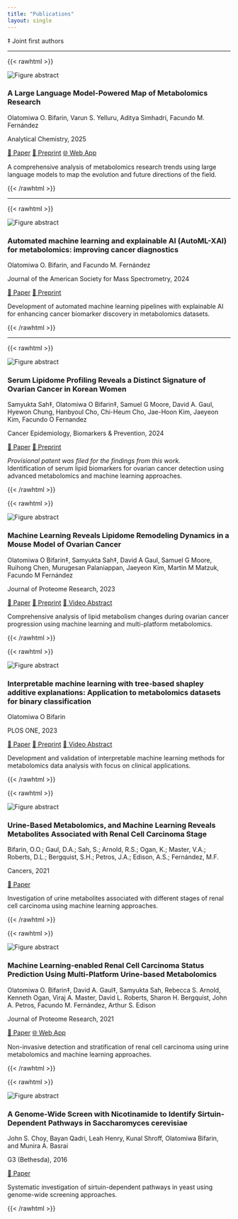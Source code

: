 ```yaml
---
title: "Publications"
layout: single
---
```


‡ Joint first authors

---

{{< rawhtml >}}
<div class="publication-card">
  <div class="publication-image">
    <img src="/images/metamap.png" alt="Figure abstract" />
  </div>
  <div class="publication-content">
    <h3>A Large Language Model-Powered Map of Metabolomics Research</h3>
    <p class="authors">Olatomiwa O. Bifarin, Varun S. Yelluru, Aditya Simhadri, Facundo M. Fernández</p>
    <p class="journal">Analytical Chemistry, 2025</p>
    <div class="publication-links">
      <a href="https://pubs.acs.org/doi/10.1021/acs.analchem.5c01672" target="_blank" rel="noopener">📄 Paper</a>
      <a href="https://www.biorxiv.org/content/10.1101/2025.03.18.643696v1" target="_blank" rel="noopener">📝 Preprint</a>
      <a href="https://metascape.streamlit.app/" target="_blank" rel="noopener">🌐 Web App</a>
    </div>
    <p class="abstract">A comprehensive analysis of metabolomics research trends using large language models to map the evolution and future directions of the field.</p>
  </div>
</div>
{{< /rawhtml >}}

---

{{< rawhtml >}}
<div class="publication-card">
  <div class="publication-image">
    <!-- ADD YOUR FIGURE HERE: Replace with actual image -->
    <img src="/images/automl-xai.jpg" alt="Figure abstract"  />
  </div>
  <div class="publication-content">
    <h3>Automated machine learning and explainable AI (AutoML-XAI) for metabolomics: improving cancer diagnostics</h3>
    <p class="authors">Olatomiwa O. Bifarin, and Facundo M. Fernández</p>
    <p class="journal">Journal of the American Society for Mass Spectrometry, 2024</p>
    <div class="publication-links">
      <a href="https://pubs.acs.org/doi/10.1021/jasms.3c00403" target="_blank" rel="noopener">📄 Paper</a>
      <a href="https://www.biorxiv.org/content/10.1101/2023.10.26.564244v1.abstract" target="_blank" rel="noopener">📝 Preprint</a>
    </div>
    <p class="abstract">Development of automated machine learning pipelines with explainable AI for enhancing cancer biomarker discovery in metabolomics datasets.</p>
  </div>
</div>
{{< /rawhtml >}}

---

{{< rawhtml >}}
<div class="publication-card">
  <div class="publication-image">
    <!-- ADD YOUR FIGURE HERE: Replace with actual image -->
    <img src="/images/OC-korea.png" alt="Figure abstract"  />
  </div>
  <div class="publication-content">
    <h3>Serum Lipidome Profiling Reveals a Distinct Signature of Ovarian Cancer in Korean Women</h3>
    <p class="authors">Samyukta Sah‡, Olatomiwa O Bifarin‡, Samuel G Moore, David A. Gaul, Hyewon Chung, Hanbyoul Cho, Chi-Heum Cho, Jae-Hoon Kim, Jaeyeon Kim, Facundo O Fernandez</p>
    <p class="authors">Cancer Epidemiology, Biomarkers & Prevention, 2024</p>
    <div class="publication-links">
      <a href="https://aacrjournals.org/cebp/article/33/5/681/743231/Serum-Lipidome-Profiling-Reveals-a-Distinct" target="_blank" rel="noopener">📄 Paper</a>
      <a href="https://www.biorxiv.org/content/10.1101/2023.10.05.560751v1" target="_blank" rel="noopener">📝 Preprint</a>
    </div>
    <p class="abstract"><em>Provisional patent was filed for the findings from this work.</em><br>Identification of serum lipid biomarkers for ovarian cancer detection using advanced metabolomics and machine learning approaches.</p>
  </div>
</div>
{{< /rawhtml >}}

{{< rawhtml >}}
<div class="publication-card">
  <div class="publication-image">
    <img src="/images/OC-dko.png" alt="Figure abstract"  />
  </div>
  <div class="publication-content">
    <h3>Machine Learning Reveals Lipidome Remodeling Dynamics in a Mouse Model of Ovarian Cancer</h3>
    <p class="authors">Olatomiwa O Bifarin‡, Samyukta Sah‡, David A Gaul, Samuel G Moore, Ruihong Chen, Murugesan Palaniappan, Jaeyeon Kim, Martin M Matzuk, Facundo M Fernández</p>
    <p class="journal">Journal of Proteome Research, 2023</p>
    <div class="publication-links">
      <a href="https://pubs.acs.org/doi/10.1021/acs.jproteome.3c00226" target="_blank" rel="noopener">📄 Paper</a>
      <a href="https://www.biorxiv.org/content/10.1101/2023.01.04.520434v1" target="_blank" rel="noopener">📝 Preprint</a>
      <a href="https://www.youtube.com/watch?v=YRvxnMNSwO4" target="_blank" rel="noopener">🎥 Video Abstract</a>
    </div>
    <p class="abstract">Comprehensive analysis of lipid metabolism changes during ovarian cancer progression using machine learning and multi-platform metabolomics.</p>
  </div>
</div>
{{< /rawhtml >}}

{{< rawhtml >}}
<div class="publication-card">
  <div class="publication-image">
    <img src="/images/metabolomics-SHAP.jpg" alt="Figure abstract"  />
  </div>
  <div class="publication-content">
    <h3>Interpretable machine learning with tree-based shapley additive explanations: Application to metabolomics datasets for binary classification</h3>
    <p class="authors">Olatomiwa O Bifarin</p>
    <p class="authors">PLOS ONE, 2023</p>
    <div class="publication-links">
      <a href="https://journals.plos.org/plosone/article?id=10.1371/journal.pone.0284315" target="_blank" rel="noopener">📄 Paper</a>
      <a href="https://www.biorxiv.org/content/10.1101/2022.09.19.508550v1.full.pdf" target="_blank" rel="noopener">📝 Preprint</a>
      <a href="https://www.youtube.com/watch?v=M7BAwcoviWQ" target="_blank" rel="noopener">🎥 Video Abstract</a>
    </div>
    <p class="abstract">Development and validation of interpretable machine learning methods for metabolomics data analysis with focus on clinical applications.</p>
  </div>
</div>
{{< /rawhtml >}}

{{< rawhtml >}}
<div class="publication-card">
  <div class="publication-image">
    <img src="/images/rcc_stratify.jpg" alt="Figure abstract"  />
  </div>
  <div class="publication-content">
    <h3>Urine-Based Metabolomics, and Machine Learning Reveals Metabolites Associated with Renal Cell Carcinoma Stage</h3>
    <p class="authors">Bifarin, O.O.; Gaul, D.A.; Sah, S.; Arnold, R.S.; Ogan, K.; Master, V.A.; Roberts, D.L.; Bergquist, S.H.; Petros, J.A.; Edison, A.S.; Fernández, M.F.</p>
    <p class="authors">Cancers, 2021</p>
    <div class="publication-links">
      <a href="https://www.mdpi.com/2072-6694/13/24/6253" target="_blank" rel="noopener">📄 Paper</a>
    </div>
    <p class="abstract">Investigation of urine metabolites associated with different stages of renal cell carcinoma using machine learning approaches.</p>
  </div>
</div>
{{< /rawhtml >}}

{{< rawhtml >}}
<div class="publication-card">
  <div class="publication-image">
    <!-- ADD YOUR FIGURE HERE: Replace with actual image -->
    <img src="/images/rcc_detection.png" alt="Figure abstract"  />
  </div>
  <div class="publication-content">
    <h3>Machine Learning-enabled Renal Cell Carcinoma Status Prediction Using Multi-Platform Urine-based Metabolomics</h3>
    <p class="authors">Olatomiwa O. Bifarin‡, David A. Gaul‡, Samyukta Sah, Rebecca S. Arnold, Kenneth Ogan, Viraj A. Master, David L. Roberts, Sharon H. Bergquist, John A. Petros, Facundo M. Fernández, Arthur S. Edison</p>
    <p class="journal">Journal of Proteome Research, 2021</p>
    <div class="publication-links">
      <a href="https://pubs.acs.org/doi/10.1021/acs.jproteome.1c00213" target="_blank" rel="noopener">📄 Paper</a>
      <a href="https://rccbiomarkers.streamlit.app" target="_blank" rel="noopener">🌐 Web App</a>
    </div>
    <p class="abstract">Non-invasive detection and stratification of renal cell carcinoma using urine metabolomics and machine learning approaches.</p>
  </div>
</div>
{{< /rawhtml >}}

{{< rawhtml >}}
<div class="publication-card">
  <div class="publication-image">
    <!-- ADD YOUR FIGURE HERE: Replace with actual image -->
    <img src="/images/sirtuins.png" alt="Figure abstract"  />
  </div>
  <div class="publication-content">
    <h3>A Genome-Wide Screen with Nicotinamide to Identify Sirtuin-Dependent Pathways in Saccharomyces cerevisiae</h3>
    <p class="authors">John S. Choy, Bayan Qadri, Leah Henry, Kunal Shroff, Olatomiwa Bifarin, and Munira A. Basrai</p>
    <p class="authors">G3 (Bethesda), 2016</p>
    <div class="publication-links">
      <a href="https://pubmed.ncbi.nlm.nih.gov/26646153/" target="_blank" rel="noopener">📄 Paper</a>
    </div>
    <p class="abstract">Systematic investigation of sirtuin-dependent pathways in yeast using genome-wide screening approaches.</p>
  </div>
</div>
{{< /rawhtml >}}